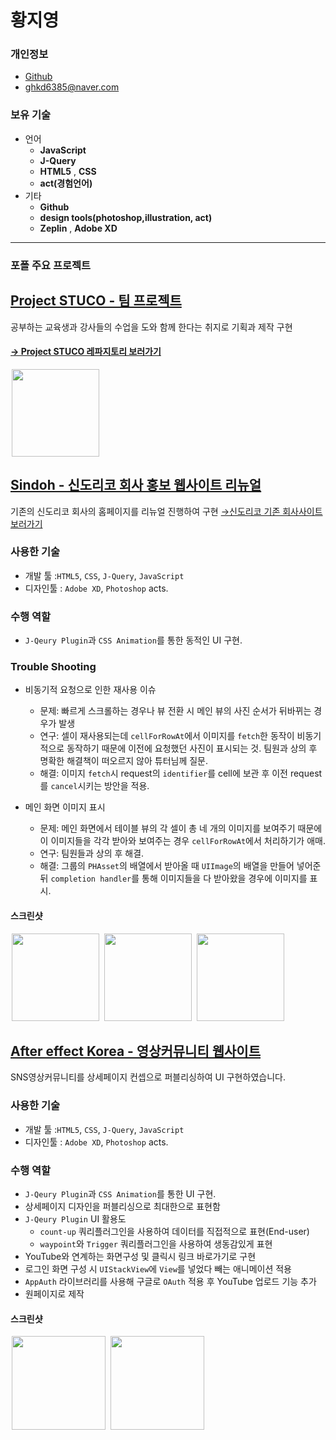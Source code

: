 # 황지영

### 개인정보
- [Github](https://github.com/kate-Hwang)
- [ghkd6385@naver.com](mailto:wnstkdyu@gmail.com)

### 보유 기술
- 언어
  - **JavaScript** 
  - **J-Query**
  - **HTML5** , **CSS**
  - **act(경험언어)**
- 기타
  - **Github**
  - **design tools(photoshop,illustration, act)**
  - **Zeplin** , **Adobe XD**

___

### 포폴 주요 프로젝트

## [Project STUCO - 팀 프로젝트](https://github.com/kate-Hwang/Project-Stuco)
공부하는 교육생과 강사들의 수업을 도와 함께 한다는 취지로 기획과 제작 구현

#### [ → Project STUCO 레파지토리 보러가기](https://github.com/kate-Hwang/Project-Stuco)

<img src="images/Picka_main.png" width="140" hspace="2">


## [Sindoh - 신도리코 회사 홍보 웹사이트 리뉴얼](https://github.com/kate-Hwang/uniquepro.pe.kr/tree/main/uniquepro.pe.kr/html/sindoh.com)

기존의 신도리코 회사의 홈페이지를 리뉴얼 진행하여 구현
[→신도리코 기존 회사사이트 보러가기](https://www.sindoh.com/index.do?uk=ko)

### 사용한 기술
- 개발 툴 :`HTML5`, `CSS`, `J-Query`, `JavaScript`
- 디자인툴 : `Adobe XD`, `Photoshop` acts.

### 수행 역할
- `J-Qeury Plugin`과 `CSS Animation`를 통한 동적인 UI 구현.

### Trouble Shooting
-  비동기적 요청으로 인한 재사용 이슈

    - 문제: 빠르게 스크롤하는 경우나 뷰 전환 시 메인 뷰의 사진 순서가 뒤바뀌는 경우가 발생
    - 연구: 셀이 재사용되는데 `cellForRowAt`에서 이미지를 `fetch`한 동작이 비동기적으로 동작하기 때문에 이전에 요청했던 사진이 표시되는 것. 팀원과 상의 후 명확한 해결책이 떠오르지 않아 튜터님께 질문.
    - 해결: 이미지 `fetch`시 request의 `identifier`를 cell에 보관 후 이전 request를 `cancel`시키는 방안을 적용.

- 메인 화면 이미지 표시

  - 문제: 메인 화면에서 테이블 뷰의 각 셀이 총 네 개의 이미지를 보여주기 때문에 이 이미지들을 각각 받아와 보여주는 경우 `cellForRowAt`에서 처리하기가 애매.
  - 연구: 팀원들과 상의 후 해결.
  - 해결: 그룹의 `PHAsset`의 배열에서 받아올 때 `UIImage`의 배열을 만들어 넣어준 뒤 `completion handler`를 통해 이미지들을 다 받아왔을 경우에 이미지를 표시.

#### 스크린샷

<img src="images/Picka_main.png" width="140" hspace="2"> <img src="images/Picka_detail.png" width="140" hspace="2"> <img src="images/Picka_temp.png" width="140" hspace="2">

## [After effect Korea - 영상커뮤니티 웹사이트](https://github.com/kate-Hwang/uniquepro.pe.kr/tree/main/uniquepro.pe.kr/html/AfterEffectKorea.project/After-effect)

SNS영상커뮤니티를 상세페이지 컨셉으로 퍼블리싱하여 UI 구현하였습니다.

### 사용한 기술
- 개발 툴 :`HTML5`, `CSS`, `J-Query`, `JavaScript`
- 디자인툴 : `Adobe XD`, `Photoshop` acts.

### 수행 역할
- `J-Qeury Plugin`과 `CSS Animation`를 통한 UI 구현.
- 상세페이지 디자인을 퍼블리싱으로 최대한으로 표현함
- `J-Qeury Plugin` UI 활용도
   - `count-up` 쿼리플러그인을 사용하여 데이터를 직접적으로 표현(End-user)
   - `waypoint`와 `Trigger` 쿼리플러그인을 사용하여 생동감있게 표현
- YouTube와 연계하는 화면구성 및 클릭시 링크 바로가기로 구현
- 로그인 화면 구성 시 `UIStackView`에 `View`를 넣었다 빼는 애니메이션 적용
- `AppAuth` 라이브러리를 사용해 구글로 `OAuth` 적용 후 YouTube 업로드 기능 추가
- 원페이지로 제작

#### 스크린샷

<img src="images/Vlogr_select.jpg" width="150" hspace="2"> <img src="images/Vlogr_edit.jpg" width="150" hspace="2">


